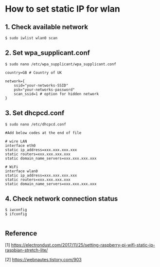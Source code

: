# How to set static IP for wlan


## 1. Check available network
```
$ sudo iwlist wlan0 scan

```

## 2. Set wpa_supplicant.conf
```
$ sudo nano /etc/wpa_supplicant/wpa_supplicant.conf

country=GB # Country of UK

network={
    ssid="your-networks-SSID"
    psk="your-networks-password"
    scan_ssid=1 # option for hidden network
}
```

## 3. Set dhcpcd.conf
```
$ sudo nano /etc/dhcpcd.conf

#Add below codes at the end of file

# wire LAN
interface eth0
static ip_address=xxx.xxx.xxx.xxx
static routers=xxx.xxx.xxx.xxx
static domain_name_servers=xxx.xxx.xxx.xxx

# WiFi
interface wlan0
static ip_address=xxx.xxx.xxx.xxx
static routers=xxx.xxx.xxx.xxx
static domain_name_servers=xxx.xxx.xxx.xxx
```


## 4. Check network connection status
```
$ iwconfig
$ ifconfig


```

## Reference
[1] https://electrondust.com/2017/11/25/setting-raspberry-pi-wifi-static-ip-raspbian-stretch-lite/

[2] https://webnautes.tistory.com/903

